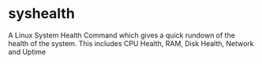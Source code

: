 # syshealth
A Linux System Health Command which gives a quick rundown of the health of the system. This includes CPU Health, RAM, Disk Health, Network and Uptime
